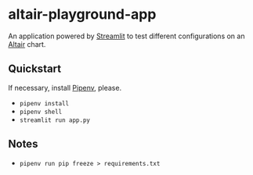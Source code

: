 # altair-playground-app

An application powered by [Streamlit](https://www.streamlit.io/) to test different configurations on an [Altair](https://altair-viz.github.io/) chart.

## Quickstart

If necessary, install [Pipenv](https://github.com/pypa/pipenv), please.

- `pipenv install`
- `pipenv shell`
- `streamlit run app.py`

## Notes

- `pipenv run pip freeze > requirements.txt`
